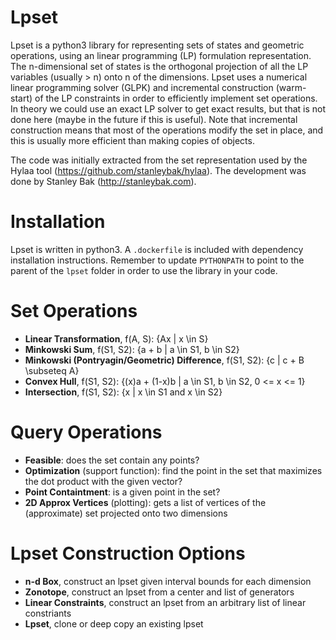 # Lpset
Lpset is a python3 library for representing sets of states and geometric operations, using an linear programming (LP) formulation representation. The n-dimensional set of states is the orthogonal projection of all the LP variables (usually > n) onto n of the dimensions. Lpset uses a numerical linear programming solver (GLPK) and incremental construction (warm-start) of the LP constraints in order to efficiently implement set operations. In theory we could use an exact LP solver to get exact results, but that is not done here (maybe in the future if this is useful). Note that incremental construction means that most of the operations modify the set in place, and this is usually more efficient than making copies of objects.

The code was initially extracted from the set representation used by the Hylaa tool (https://github.com/stanleybak/hylaa). The development was done by Stanley Bak (http://stanleybak.com).

# Installation
Lpset is written in python3. A `.dockerfile` is included with dependency installation instructions. Remember to update `PYTHONPATH` to point to the parent of the `lpset` folder in order to use the library in your code.

# Set Operations
* **Linear Transformation**, f(A, S): {Ax | x \in S}
* **Minkowski Sum**, f(S1, S2): {a + b | a \in S1, b \in S2}
* **Minkowski (Pontryagin/Geometric) Difference**, f(S1, S2): {c | c + B \subseteq A}
* **Convex Hull**, f(S1, S2): {(x)a + (1-x)b | a \in S1, b \in S2, 0 <= x <= 1}
* **Intersection**, f(S1, S2): {x | x \in S1 and x \in S2}

# Query Operations
* **Feasible**: does the set contain any points?
* **Optimization** (support function): find the point in the set that maximizes the dot product with the given vector?
* **Point Containtment**: is a given point in the set?
* **2D Approx Vertices** (plotting): gets a list of vertices of the (approximate) set projected onto two dimensions

# Lpset Construction Options
* **n-d Box**, construct an lpset given interval bounds for each dimension
* **Zonotope**, construct an lpset from a center and list of generators
* **Linear Constraints**, construct an lpset from an arbitrary list of linear constriants
* **Lpset**, clone or deep copy an existing lpset
